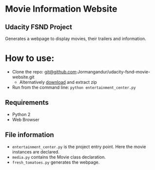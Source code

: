 # Movie Information Website
Udacity FSND Project
---------------------
Generates a webpage to display movies, their trailers and information.

How to use:
============
* Clone the repo: git@github.com:Jormangandur/udacity-fsnd-movie-website.git
  * Alternatively [download]("https://github.com/Jormangandur/udacity-fsnd-movie-website/archive/master.zip") and extract zip
* Run from the command line: ``` python entertainment_center.py ```

## Requirements
* Python 2
* Web Browser

## File information
* ```entertainment_center.py``` is the project entry point. Here the movie instances are declared.
* ```media.py``` contains the Movie class declaration.
* ```fresh_tomatoes.py``` generates the webpage.
